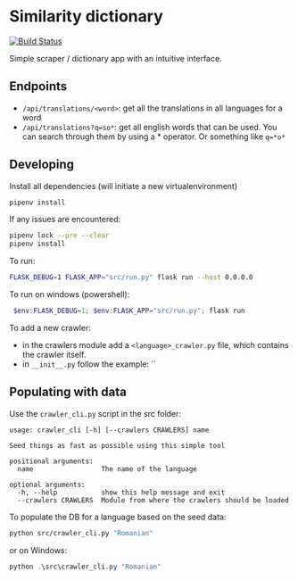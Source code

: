 # Similarity dictionary

[![Build Status](https://travis-ci.org/saibot94/sim-dictionary.svg?branch=master)](https://travis-ci.org/saibot94/sim-dictionary)

Simple scraper / dictionary app with an intuitive interface.

## Endpoints

- `/api/translations/<word>`: get all the translations in all languages for a word
- `/api/translations?q=so*`: get all english words that can be used. You can search through them by using a * operator. Or something like `q=*o*`

## Developing

Install all dependencies (will initiate a new virtualenvironment)

```bash
pipenv install
```

If any issues are encountered:

```bash
pipenv lock --pre --clear
pipenv install
```

To run:

```bash
FLASK_DEBUG=1 FLASK_APP="src/run.py" flask run --host 0.0.0.0
```

To run on windows (powershell):

```powershell
 $env:FLASK_DEBUG=1; $env:FLASK_APP="src/run.py"; flask run
 ```

To add a new crawler:

- in the crawlers module add a `<language>_crawler.py` file, which contains the crawler itself. 
- in `__init__.py` follow the example: ``

## Populating with data

Use the `crawler_cli.py` script in the src folder:

```text
usage: crawler_cli [-h] [--crawlers CRAWLERS] name

Seed things as fast as possible using this simple tool

positional arguments:
  name                 The name of the language

optional arguments:
  -h, --help           show this help message and exit
  --crawlers CRAWLERS  Module from where the crawlers should be loaded
```

To populate the DB for a language based on the seed data:

```bash
python src/crawler_cli.py "Romanian"
```

or on Windows: 

```powershell
python .\src\crawler_cli.py "Romanian"
```
